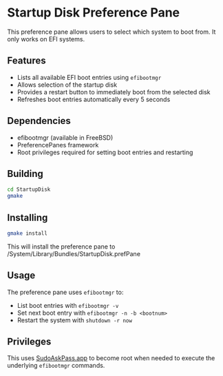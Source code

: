 # Startup Disk Preference Pane

This preference pane allows users to select which system to boot from. It only works on EFI systems.

## Features

- Lists all available EFI boot entries using `efibootmgr`
- Allows selection of the startup disk
- Provides a restart button to immediately boot from the selected disk
- Refreshes boot entries automatically every 5 seconds

## Dependencies

- efibootmgr (available in FreeBSD)
- PreferencePanes framework
- Root privileges required for setting boot entries and restarting

## Building

```sh
cd StartupDisk
gmake
```

## Installing

```sh
gmake install
```

This will install the preference pane to /System/Library/Bundles/StartupDisk.prefPane

## Usage

The preference pane uses `efibootmgr` to:
- List boot entries with `efibootmgr -v`
- Set next boot entry with `efibootmgr -n -b <bootnum>`
- Restart the system with `shutdown -r now`

## Privileges

This uses [SudoAskPass.app](https://github.com/probonopd/sudoaskpass) to become root when needed to execute the underlying `efibootmgr` commands.